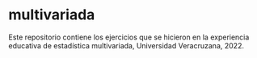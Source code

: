 # multivariada
Este repositorio contiene los ejercicios que se hicieron en la experiencia educativa de estadística multivariada, Universidad Veracruzana, 2022.
